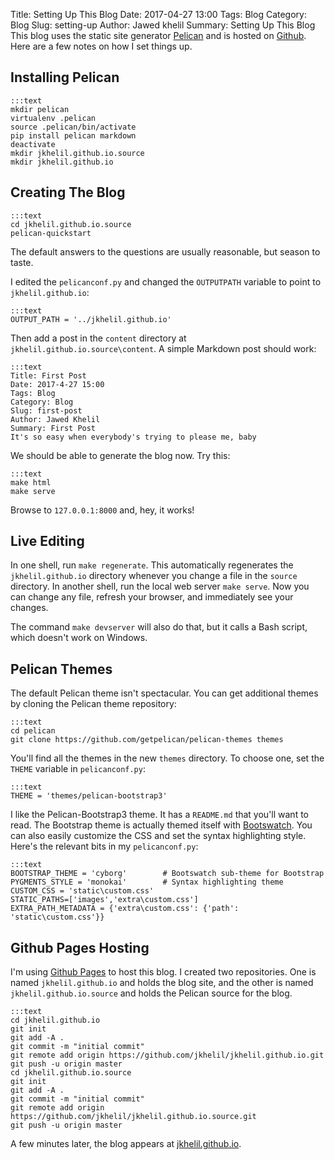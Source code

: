 Title: Setting Up This Blog
Date: 2017-04-27 13:00
Tags: Blog
Category: Blog
Slug: setting-up
Author: Jawed khelil
Summary: Setting Up This Blog
This blog uses the static site generator [Pelican](http://www.getpelican.com) and is hosted on [Github](http://www.github.com). Here are a few notes on how I set things up.

Installing Pelican
------------------

    :::text
    mkdir pelican
    virtualenv .pelican
    source .pelican/bin/activate
    pip install pelican markdown
    deactivate
    mkdir jkhelil.github.io.source
    mkdir jkhelil.github.io

Creating The Blog
-------------------

    :::text
    cd jkhelil.github.io.source
    pelican-quickstart

The default answers to the questions are usually reasonable, but season to taste.

I edited the `pelicanconf.py` and changed the `OUTPUTPATH` variable to point to `jkhelil.github.io`:

    :::text
    OUTPUT_PATH = '../jkhelil.github.io'

Then add a post in the `content` directory at `jkhelil.github.io.source\content`. A simple Markdown post should work:

    :::text
    Title: First Post
    Date: 2017-4-27 15:00
    Tags: Blog
    Category: Blog
    Slug: first-post
    Author: Jawed Khelil
    Summary: First Post
    It's so easy when everybody's trying to please me, baby

We should be able to generate the blog now. Try this:

    :::text
    make html
    make serve

Browse to `127.0.0.1:8000` and, hey, it works!

Live Editing
------------

In one shell, run `make regenerate`. This automatically regenerates the `jkhelil.github.io` directory whenever you change a file in the `source` directory. In another shell, run the local web server `make serve`. Now you can change any file, refresh your browser, and immediately see your changes.

The command `make devserver` will also do that, but it calls a Bash script, which doesn't work on Windows.

Pelican Themes
--------------

The default Pelican theme isn't spectacular. You can get additional themes by cloning the Pelican theme repository:

    :::text
    cd pelican
    git clone https://github.com/getpelican/pelican-themes themes

You'll find all the themes in the new `themes` directory. To choose one, set the `THEME` variable in `pelicanconf.py`:

    :::text
    THEME = 'themes/pelican-bootstrap3'

I like the Pelican-Bootstrap3 theme. It has a `README.md` that you'll want to read. The Bootstrap theme is actually themed itself with [Bootswatch](http://bootswatch.com/). You can also easily customize the CSS and set the syntax highlighting style. Here's the relevant bits in my `pelicanconf.py`:

    :::text
    BOOTSTRAP_THEME = 'cyborg'        # Bootswatch sub-theme for Bootstrap
    PYGMENTS_STYLE = 'monokai'        # Syntax highlighting theme
    CUSTOM_CSS = 'static\custom.css'
    STATIC_PATHS=['images','extra\custom.css']
    EXTRA_PATH_METADATA = {'extra\custom.css': {'path': 'static\custom.css'}}

Github Pages Hosting
--------------------

I'm using [Github Pages](https://pages.github.com/) to host this blog. I created two repositories. One is named `jkhelil.github.io` and holds the blog site, and the other is named `jkhelil.github.io.source` and holds the Pelican source for the blog.


    :::text
    cd jkhelil.github.io
    git init
    git add -A .
    git commit -m "initial commit"
    git remote add origin https://github.com/jkhelil/jkhelil.github.io.git
    git push -u origin master
    cd jkhelil.github.io.source
    git init
    git add -A .
    git commit -m "initial commit"
    git remote add origin https://github.com/jkhelil/jkhelil.github.io.source.git
    git push -u origin master

A few minutes later, the blog appears at [jkhelil.github.io](http://jkhelil.github.io). 
